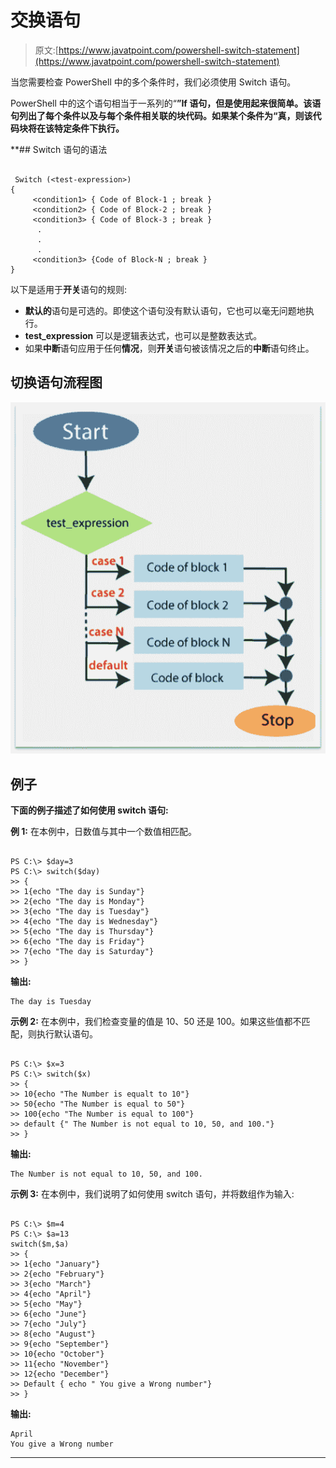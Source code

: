 # 交换语句

> 原文:[https://www.javatpoint.com/powershell-switch-statement](https://www.javatpoint.com/powershell-switch-statement)

当您需要检查 PowerShell 中的多个条件时，我们必须使用 Switch 语句。

PowerShell 中的这个语句相当于一系列的“**”If 语句，但是使用起来很简单。该语句列出了每个条件以及与每个条件相关联的块代码。如果某个条件为“**真**，则该代码块将在该特定条件下执行。**

 **## Switch 语句的语法

```

 Switch (<test-expression>)
{
     <condition1> { Code of Block-1 ; break }
     <condition2> { Code of Block-2 ; break }
     <condition3> { Code of Block-3 ; break }
      .
      .
      .
     <condition3> {Code of Block-N ; break }
}

```

以下是适用于**开关**语句的规则:

*   **默认的**语句是可选的。即使这个语句没有默认语句，它也可以毫无问题地执行。
*   **test_expression** 可以是逻辑表达式，也可以是整数表达式。
*   如果**中断**语句应用于任何**情况**，则**开关**语句被该情况之后的**中断**语句终止。

## 切换语句流程图

![PowerShell Switch Statement](img/8bf0e61b7afecb05aeb3ca57d3163010.png)

## 例子

**下面的例子描述了如何使用 switch 语句:**

**例 1:** 在本例中，日数值与其中一个数值相匹配。

```

PS C:\> $day=3
PS C:\> switch($day)
>> {
>> 1{echo "The day is Sunday"}
>> 2{echo "The day is Monday"}
>> 3{echo "The day is Tuesday"}
>> 4{echo "The day is Wednesday"}
>> 5{echo "The day is Thursday"}
>> 6{echo "The day is Friday"}
>> 7{echo "The day is Saturday"}
>> }

```

**输出:**

```
The day is Tuesday

```

**示例 2:** 在本例中，我们检查变量的值是 10、50 还是 100。如果这些值都不匹配，则执行默认语句。

```

PS C:\> $x=3
PS C:\> switch($x)
>> {
>> 10{echo "The Number is equalt to 10"}
>> 50{echo "The Number is equal to 50"}
>> 100{echo "The Number is equal to 100"}
>> default {" The Number is not equal to 10, 50, and 100."}
>> }

```

**输出:**

```
The Number is not equal to 10, 50, and 100.

```

**示例 3:** 在本例中，我们说明了如何使用 switch 语句，并将数组作为输入:

```

PS C:\> $m=4
PS C:\> $a=13
switch($m,$a)
>> {
>> 1{echo "January"}
>> 2{echo "February"}
>> 3{echo "March"}
>> 4{echo "April"}
>> 5{echo "May"}
>> 6{echo "June"}
>> 7{echo "July"}
>> 8{echo "August"}
>> 9{echo "September"}
>> 10{echo "October"}
>> 11{echo "November"}
>> 12{echo "December"}
>> Default { echo " You give a Wrong number"}
>> }

```

**输出:**

```
April
You give a Wrong number

```

* * ***